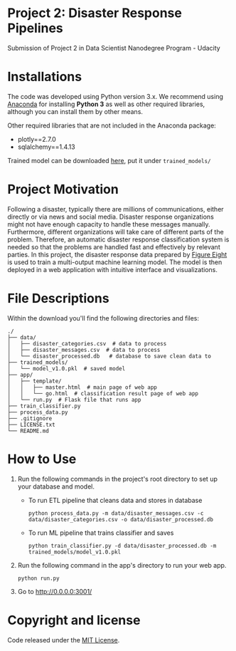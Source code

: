 # Project 2: Disaster Response Pipelines
Submission of Project 2 in Data Scientist Nanodegree Program - Udacity

# Installations
The code was developed using Python version 3.x. We recommend using [Anaconda](https://docs.anaconda.com/anaconda/install/index.html) for installing **Python 3** as well as other required libraries, although you can install them by other means.

Other required libraries that are not included in the Anaconda package:
- plotly==2.7.0
- sqlalchemy==1.4.13

Trained model can be downloaded [here](https://vnueduvn-my.sharepoint.com/:u:/g/personal/trangnm_58_vnu_edu_vn/EYCCuNj7knNHt6porsVtbCgBgh0rW8RZFVv4pLU_dHnxaw?e=JRlFMY), put it under ```trained_models/```

# Project Motivation
Following a disaster, typically there are millions of communications, either directly or via news and social media. Disaster response organizations might not have enough capacity to handle these messages manually. Furthermore, different organizations will take care of different parts of the problem. Therefore, an automatic disaster response classification system is needed so that the problems are handled fast and effectively by relevant parties.
In this project, the disaster response data prepared by [Figure Eight](https://www.figure-eight.com/) is used to train a multi-output machine learning model. The model is then deployed in a web application with intuitive interface and visualizations. 

# File Descriptions

Within the download you'll find the following directories and files:
```
./
├── data/
│   ├── disaster_categories.csv  # data to process 
│   ├── disaster_messages.csv  # data to process
│   └── disaster_processed.db   # database to save clean data to
├── trained_models/
│   └── model_v1.0.pkl  # saved model
├── app/
│   ├── template/
│   │	├── master.html  # main page of web app
│   │   └── go.html  # classification result page of web app
│   └── run.py  # Flask file that runs app
├── train_classifier.py
├── process_data.py
├── .gitignore
├── LICENSE.txt
└── README.md
```

# How to Use

1. Run the following commands in the project's root directory to set up your database and model.

    - To run ETL pipeline that cleans data and stores in database
    
       ```python process_data.py -m data/disaster_messages.csv -c data/disaster_categories.csv -o data/disaster_processed.db```
    - To run ML pipeline that trains classifier and saves

        ```python train_classifier.py -d data/disaster_processed.db -m trained_models/model_v1.0.pkl```

3. Run the following command in the app's directory to run your web app.
    
    ```python run.py```

4. Go to http://0.0.0.0:3001/

# Copyright and license
Code released under the [MIT License](https://github.com/trangnm58/ds_udacity_project_2/LICENSE.txt).